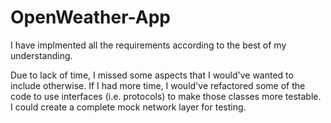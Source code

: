 # OpenWeather-App

I have implmented all the requirements according to the best of my understanding.

Due to lack of time, I missed some aspects that I would've wanted to include otherwise.
If I had more time, I would've refactored some of the code to use interfaces (i.e. protocols) to make those classes more testable.
I could create a complete mock network layer for testing.
